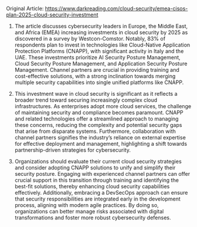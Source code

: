 Original Article: https://www.darkreading.com/cloud-security/emea-cisos-plan-2025-cloud-security-investment

1) The article discusses cybersecurity leaders in Europe, the Middle East, and Africa (EMEA) increasing investments in cloud security by 2025 as discovered in a survey by Westcon-Comstor. Notably, 83% of respondents plan to invest in technologies like Cloud-Native Application Protection Platforms (CNAPP), with significant activity in Italy and the UAE. These investments prioritize AI Security Posture Management, Cloud Security Posture Management, and Application Security Posture Management. Channel partners are crucial in providing training and cost-effective solutions, with a strong inclination towards merging multiple security capabilities into single unified platforms like CNAPP.

2) This investment wave in cloud security is significant as it reflects a broader trend toward securing increasingly complex cloud infrastructures. As enterprises adopt more cloud services, the challenge of maintaining security and compliance becomes paramount. CNAPP and related technologies offer a streamlined approach to managing these concerns, reducing the complexity and potential security gaps that arise from disparate systems. Furthermore, collaboration with channel partners signifies the industry’s reliance on external expertise for effective deployment and management, highlighting a shift towards partnership-driven strategies for cybersecurity.

3) Organizations should evaluate their current cloud security strategies and consider adopting CNAPP solutions to unify and simplify their security posture. Engaging with experienced channel partners can offer crucial support in this transition through training and identifying the best-fit solutions, thereby enhancing cloud security capabilities effectively. Additionally, embracing a DevSecOps approach can ensure that security responsibilities are integrated early in the development process, aligning with modern agile practices. By doing so, organizations can better manage risks associated with digital transformations and foster more robust cybersecurity defenses.